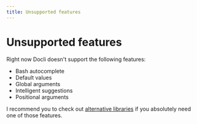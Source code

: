 ```yaml
---
title: Unsupported features
---
```


# Unsupported features

Right now Docli doesn't support the following features:

* Bash autocomplete
* Default values
* Global arguments
* Intelligent suggestions
* Positional arguments

I recommend you to check out [alternative libraries](https://github.com/avelino/awesome-go#command-line) if you absolutely need one of those features.